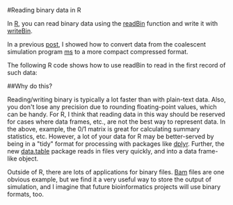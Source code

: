 #Reading binary data in R

In [R](http://www.r-project.org), you can read binary data using the [readBin](https://stat.ethz.ch/R-manual/R-devel/library/base/html/readBin.html) function and write it with [writeBin](https://stat.ethz.ch/R-manual/R-devel/library/base/html/readBin.html).

In a previous [post](ms2bin.html), I showed how to convert data from the coalescent simulation program [ms](http://http://home.uchicago.edu/~rhudson1/source/mksamples.html) to a more compact compressed format.

The following R code shows how to use readBin to read in the first record of such data:

<script src="https://gist.github.com/molpopgen/9e8f7ab2711ab751420e.js"></script>

##Why do this?

Reading/writing binary is typically a lot faster than with plain-text data.  Also, you don't lose any precision due to rounding floating-point values, which can be handy.  For R, I think that reading data in this way should be reserved for cases where data frames, etc., are not the best way to represent data.  In the above, example, the 0/1 matrix is great for calculating summary statistics, etc.  However, a lot of your data for R may be better-served by being in a "tidy" format for processing with packages like [dplyr](http://cran.r-project.org/web/packages/dplyr/index.html).  Further, the new [data.table](http://cran.r-project.org/web/packages/data.table/index.html) package reads in files very quickly, and into a data frame-like object.  

Outside of R, there are lots of applications for binary files.  [Bam](http://samtools.github.io/hts-specs/SAMv1.pdf) files are one obvious example, but we find it a very useful way to store the output of simulation, and I imagine that future bioinformatics  projects will use binary formats, too.